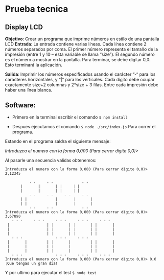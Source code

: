 # Prueba tecnica
## Display LCD
**Objetivo**: Crear un programa que imprime números en estilo de una pantalla LCD
**Entrada**: La entrada contiene varias líneas. Cada línea contiene 2 números separados por coma. El primer
número representa el tamaño de la impresión (entre 1 y 10 – esta variable se llama “size”). El segundo número
es el número a mostrar en la pantalla. Para terminar, se debe digitar 0,0. Esto terminará la aplicación.

**Salida**: Imprimir los números especificados usando el carácter “-“ para los caracteres horizontales, y “|” para
los verticales. Cada dígito debe ocupar exactamente size+2 columnas y 2*size + 3 filas.
Entre cada impresión debe haber una línea blanca.

## Software:
- Primero en la terminal escribir el comando 
    `$ npm install`

- Despues ejecutamos el comando
    `$ node ./src/index.js`
Para correr el programa.

Estando en el programa saldra el siguiente mensaje:

*Introduzca el numero con la forma 0,000 (Para cerrar digite 0,0)>*

Al pasarle una secuencia validas obtenemos:

```
Introduzca el numero con la forma 0,000 (Para cerrar digite 0,0)> 2,12345

           - -     - -             - -
       |       |       | |     | |
       |       |       | |     | |
           - -     - -     - -     - -
       | |             |       |       |
       | |             |       |       |
           - -     - -             - -
Introduzca el numero con la forma 0,000 (Para cerrar digite 0,0)> 3,67890
   - - -     - - -     - - -     - - -     - - -
 |                 | |       | |       | |       |
 |                 | |       | |       | |       |
 |                 | |       | |       | |       |
   - - -               - - -     - - -
 |       |         | |       |         | |       |
 |       |         | |       |         | |       |
 |       |         | |       |         | |       |
   - - -               - - -     - - -     - - -
Introduzca el numero con la forma 0,000 (Para cerrar digite 0,0)> 0,0
¡Que tengas un gran día!
```

Y por ultimo para ejecutar el test
`$ node test` 
